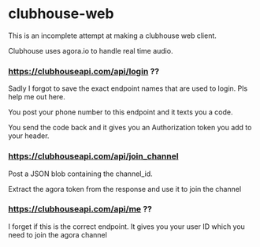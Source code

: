 # clubhouse-web

This is an incomplete attempt at making a clubhouse web client.

Clubhouse uses agora.io to handle real time audio.

### https://clubhouseapi.com/api/login ??

Sadly I forgot to save the exact endpoint names that are used to login. Pls help me out here.

You post your phone number to this endpoint and it texts you a code.

You send the code back and it gives you an Authorization token you add to your header.

### https://clubhouseapi.com/api/join_channel

Post a JSON blob containing the channel_id.

Extract the agora token from the response and use it to join the channel

### https://clubhouseapi.com/api/me ??

I forget if this is the correct endpoint. It gives you your user ID which you need to join the agora channel
